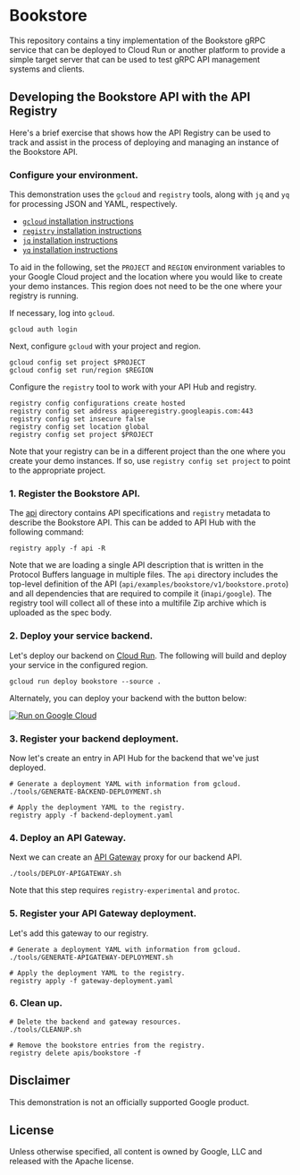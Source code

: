 # Bookstore

This repository contains a tiny implementation of the Bookstore gRPC service
that can be deployed to Cloud Run or another platform to provide a simple
target server that can be used to test gRPC API management systems and clients.

## Developing the Bookstore API with the API Registry

Here's a brief exercise that shows how the API Registry can be used to track
and assist in the process of deploying and managing an instance of the
Bookstore API.

### Configure your environment.

This demonstration uses the `gcloud` and `registry` tools, along with `jq` and
`yq` for processing JSON and YAML, respectively.

- [`gcloud` installation instructions](https://cloud.google.com/sdk/docs/install)
- [`registry` installation instructions](https://github.com/apigee/registry#the-registry-tool)
- [`jq` installation instructions](https://stedolan.github.io/jq/download/)
- [`yq` installation instructions](https://github.com/mikefarah/yq/#install)

To aid in the following, set the `PROJECT` and `REGION` environment variables
to your Google Cloud project and the location where you would like to create
your demo instances. This region does not need to be the one where your
registry is running.

If necessary, log into `gcloud`.

```
gcloud auth login
```

Next, configure `gcloud` with your project and region.

```
gcloud config set project $PROJECT
gcloud config set run/region $REGION
```

Configure the `registry` tool to work with your API Hub and registry.

```
registry config configurations create hosted
registry config set address apigeeregistry.googleapis.com:443
registry config set insecure false
registry config set location global
registry config set project $PROJECT
```

Note that your registry can be in a different project than the one where you
create your demo instances. If so, use `registry config set project` to point
to the appropriate project.

### 1. Register the Bookstore API.

The [api](/api) directory contains API specifications and `registry` metadata
to describe the Bookstore API. This can be added to API Hub with the following
command:

```
registry apply -f api -R
```

Note that we are loading a single API description that is written in the
Protocol Buffers language in multiple files. The `api` directory includes the
top-level definition of the API (`api/examples/bookstore/v1/bookstore.proto`)
and all dependencies that are required to compile it (in`api/google`). The
registry tool will collect all of these into a multifile Zip archive which is
uploaded as the spec body.

### 2. Deploy your service backend.

Let's deploy our backend on [Cloud Run](https://cloud.google.com/run). The
following will build and deploy your service in the configured region.

```
gcloud run deploy bookstore --source .
```

Alternately, you can deploy your backend with the button below:

[![Run on Google Cloud](https://deploy.cloud.run/button.svg)](https://deploy.cloud.run)

### 3. Register your backend deployment.

Now let's create an entry in API Hub for the backend that we've just deployed.

```
# Generate a deployment YAML with information from gcloud.
./tools/GENERATE-BACKEND-DEPLOYMENT.sh

# Apply the deployment YAML to the registry.
registry apply -f backend-deployment.yaml
```

### 4. Deploy an API Gateway.

Next we can create an [API Gateway](https://cloud.google.com/api-gateway) proxy
for our backend API.

```
./tools/DEPLOY-APIGATEWAY.sh
```

Note that this step requires `registry-experimental` and `protoc`.

### 5. Register your API Gateway deployment.

Let's add this gateway to our registry.

```
# Generate a deployment YAML with information from gcloud.
./tools/GENERATE-APIGATEWAY-DEPLOYMENT.sh

# Apply the deployment YAML to the registry.
registry apply -f gateway-deployment.yaml
```

### 6. Clean up.

```
# Delete the backend and gateway resources.
./tools/CLEANUP.sh

# Remove the bookstore entries from the registry.
registry delete apis/bookstore -f
```

## Disclaimer

This demonstration is not an officially supported Google product.

## License

Unless otherwise specified, all content is owned by Google, LLC and released
with the Apache license.
